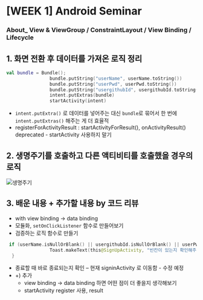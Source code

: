 # [WEEK 1] Android Seminar
### About_ View & ViewGroup / ConstraintLayout / View Binding / Lifecycle


## 1. 화면 전환 후 데이터를 가져온 로직 정리
```kotlin
val bundle = Bundle();
                bundle.putString("userName", userName.toString())
                bundle.putString("userPwd", userPwd.toString())
                bundle.putString("usergithubId", usergithubId.toString())
                intent.putExtras(bundle)
                startActivity(intent)
```
* `intent.putExtra()` 로 데이터를 넣어주는 대신 `bundle`로 묶어서 한 번에 `intent.putExtras()` 해주는 게 더 효율적
* registerForActivityResult : startActivityForResult(), onActivityResult() deprecated - startActivity 사용하지 말기


## 2. 생명주기를 호출하고 다른 액티비티를 호출했을 경우의 로직
![생명주기](https://developer.android.com/guide/components/images/activity_lifecycle.png)


## 3. 배운 내용 + 추가할 내용 by 코드 리뷰
* with view binding -> data binding
* 모듈화, `setOnClickListener`	함수로 만들어보기
* 검증하는 로직 함수로 만들기
```kotlin
 if (userName.isNullOrBlank() || usergithubId.isNullOrBlank() || userPwd.isNullOrBlank()) {
                Toast.makeText(this@SignUpActivity, "빈칸이 있는지 확인해주세요", Toast.LENGTH_SHORT).show()
  }
```
  * 종료할 때 바로 종료되는지 확인 – 현재 signinActivity 로 이동함 - 수정 예정
  * +) 추가
    * view binding -> data binding 하면 어떤 점이 더 좋을지 생각해보기
    * startActivity register 사용, result
